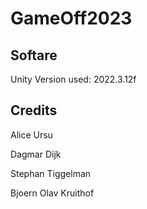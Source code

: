 # GameOff2023

## Softare
Unity Version used: 2022.3.12f

## Credits
Alice Ursu

Dagmar Dijk

Stephan Tiggelman

Bjoern Olav Kruithof
